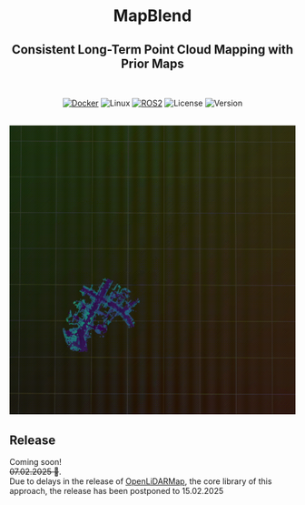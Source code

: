 <div align="center">
  <h1>MapBlend</h1>
  <h2>Consistent Long-Term Point Cloud Mapping with Prior Maps</h2>

  <br>

  [![Docker](https://badgen.net/badge/icon/docker?icon=docker&label)](https://www.docker.com/)
  ![Linux](https://img.shields.io/badge/Linux-FCC624?logo=linux&logoColor=black)
  [![ROS2](https://img.shields.io/badge/ros2-gray.svg)](https://docs.ros.org/en/jazzy/index.html)
  ![License](https://img.shields.io/badge/license-Apache%202.0-blue)
  ![Version](https://img.shields.io/badge/version-0.0.0-blue)
  
  <br>
  <img src="doc/kitti_seq00.gif" alt="Demo GIF">
</div>

## Release
Coming soon!  
~~07.02.2025 👀~~.  
Due to delays in the release of [OpenLiDARMap](https://github.com/TUMFTM/OpenLiDARMap), the core library of this approach, the release has been postponed to 15.02.2025
